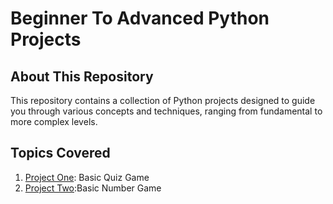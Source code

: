 # Beginner To Advanced Python Projects

## About This Repository

This repository contains a collection of Python projects designed to guide you through various concepts and techniques, ranging from fundamental to more complex levels.<br>

## Topics Covered

1. [Project One](https://github.com/aaditya29/Python-Projects/tree/main/1.%20Basic%20Quiz%20Game): Basic Quiz Game<br>
2. [Project Two](https://github.com/aaditya29/Python-Projects/tree/main/2.%20Number%20Game):Basic Number Game<br>
